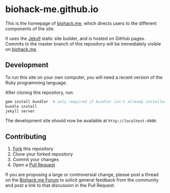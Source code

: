 # biohack-me.github.io

This is the homepage of [biohack.me](http://biohack.me), which directs users to the different components of the site.

It uses the [Jekyll](http://jekyllrb.com) static site builder, and is hosted on GitHub pages. Commits to the master branch of this repository will be immediately visible on [biohack.me](http://biohack.me).

## Development

To run this site on your own computer, you will need a recent version of the Ruby programming language.

After cloning this repository, run:

```bash
gem install bundler  # only required if bundler isn't already installed
bundle install
jekyll server
```

The development site should now be available at `http://localhost:4000`.

## Contributing

1. [Fork](https://github.com/biohack-me/biohack-me.github.io/fork) this repository
2. Clone your forked repository
3. Commit your changes
4. Open a [Pull Request](https://github.com/biohack-me/biohack-me.github.io/compare)

If you are proposing a large or controversial change, please post a thread on the [Biohack.me Forum](http://forum.biohack.me) to solicit general feedback from the community and post a link to that discussion in the Pull Request.
